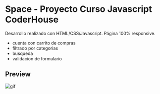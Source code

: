 # Space - Proyecto Curso Javascript CoderHouse

Desarrollo realizado con HTML/CSS/Javascript. Página 100% responsive.
- cuenta con carrito de compras
- filtrado por categorias
- busqueda 
- validacion de formulario


## Preview
![gif](https://user-images.githubusercontent.com/105948975/189021226-1030cdae-3672-4592-9d52-827692528a83.gif)
